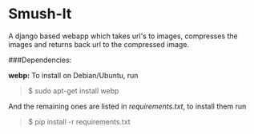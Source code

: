 # Smush-It
A django based webapp which takes url's to images, compresses the images and returns back url to the compressed image.

###Dependencies:

**webp:** To install on Debian/Ubuntu, run

> $ sudo apt-get install webp

And the remaining ones are listed in *requirements.txt*, to install them run

> $  pip install -r requirements.txt
